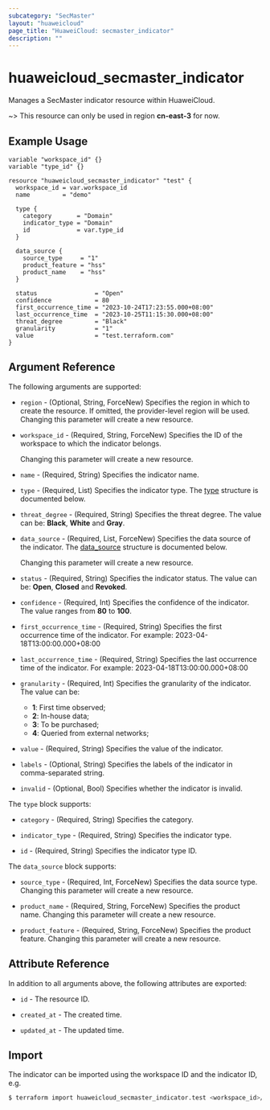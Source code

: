 ```yaml
---
subcategory: "SecMaster"
layout: "huaweicloud"
page_title: "HuaweiCloud: secmaster_indicator"
description: ""
---
```


# huaweicloud_secmaster_indicator

Manages a SecMaster indicator resource within HuaweiCloud.

~> This resource can only be used in region **cn-east-3** for now.

## Example Usage

```hcl
variable "workspace_id" {}
variable "type_id" {}

resource "huaweicloud_secmaster_indicator" "test" {
  workspace_id = var.workspace_id
  name         = "demo"
  
  type {
    category       = "Domain"
    indicator_type = "Domain"
    id             = var.type_id
  }

  data_source {
    source_type     = "1"
    product_feature = "hss"
    product_name    = "hss"
  }

  status                = "Open"
  confidence            = 80
  first_occurrence_time = "2023-10-24T17:23:55.000+08:00"
  last_occurrence_time  = "2023-10-25T11:15:30.000+08:00"
  threat_degree         = "Black"
  granularity           = "1"
  value                 = "test.terraform.com"
}
```

## Argument Reference

The following arguments are supported:

* `region` - (Optional, String, ForceNew) Specifies the region in which to create the resource.
  If omitted, the provider-level region will be used. Changing this parameter will create a new resource.

* `workspace_id` - (Required, String, ForceNew) Specifies the ID of the workspace to which the indicator belongs.

  Changing this parameter will create a new resource.

* `name` - (Required, String) Specifies the indicator name.

* `type` - (Required, List) Specifies the indicator type.
  The [type](#Indicator_IndicatorType) structure is documented below.

* `threat_degree` - (Required, String) Specifies the threat degree.
  The value can be: **Black**, **White** and **Gray**.

* `data_source` - (Required, List, ForceNew) Specifies the data source of the indicator.
  The [data_source](#Indicator_DataSource) structure is documented below.

  Changing this parameter will create a new resource.

* `status` - (Required, String) Specifies the indicator status.
  The value can be: **Open**, **Closed** and **Revoked**.

* `confidence` - (Required, Int) Specifies the confidence of the indicator.
  The value ranges from **80** to **100**.

* `first_occurrence_time` - (Required, String) Specifies the first occurrence time of the indicator.
  For example: 2023-04-18T13:00:00.000+08:00

* `last_occurrence_time` - (Required, String) Specifies the last occurrence time of the indicator.
  For example: 2023-04-18T13:00:00.000+08:00

* `granularity` - (Required, Int) Specifies the granularity of the indicator.
  The value can be:
  + **1**: First time observed;
  + **2**: In-house data;
  + **3**: To be purchased;
  + **4**: Queried from external networks;

* `value` - (Required, String) Specifies the value of the indicator.

* `labels` - (Optional, String) Specifies the labels of the indicator in comma-separated string.

* `invalid` - (Optional, Bool) Specifies whether the indicator is invalid.

<a name="Indicator_IndicatorType"></a>
The `type` block supports:

* `category` - (Required, String) Specifies the category.

* `indicator_type` - (Required, String) Specifies the indicator type.

* `id` - (Required, String) Specifies the indicator type ID.

<a name="Indicator_DataSource"></a>
The `data_source` block supports:

* `source_type` - (Required, Int, ForceNew) Specifies the data source type.
  Changing this parameter will create a new resource.

* `product_name` - (Required, String, ForceNew) Specifies the product name.
  Changing this parameter will create a new resource.

* `product_feature` - (Required, String, ForceNew) Specifies the product feature.
  Changing this parameter will create a new resource.

## Attribute Reference

In addition to all arguments above, the following attributes are exported:

* `id` - The resource ID.

* `created_at` - The created time.

* `updated_at` - The updated time.

## Import

The indicator can be imported using the workspace ID and the indicator ID, e.g.

```bash
$ terraform import huaweicloud_secmaster_indicator.test <workspace_id>/<id>
```
